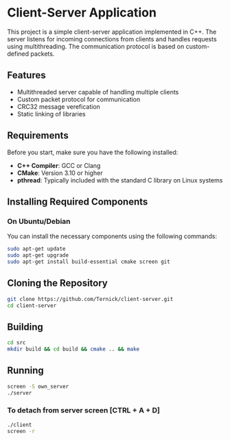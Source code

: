 # Client-Server Application

This project is a simple client-server application implemented in C++. The server listens for incoming connections from clients and handles requests using multithreading. The communication protocol is based on custom-defined packets.

## Features

- Multithreaded server capable of handling multiple clients
- Custom packet protocol for communication
- CRC32 message verefication
- Static linking of libraries

## Requirements

Before you start, make sure you have the following installed:

- **C++ Compiler**: GCC or Clang
- **CMake**: Version 3.10 or higher
- **pthread**: Typically included with the standard C library on Linux systems

## Installing Required Components

### On Ubuntu/Debian

You can install the necessary components using the following commands:

```bash
sudo apt-get update
sudo apt-get upgrade
sudo apt-get install build-essential cmake screen git
```

## Cloning the Repository
```bash
git clone https://github.com/Ternick/client-server.git
cd client-server
```

## Building
```bash
cd src
mkdir build && cd build && cmake .. && make
```

## Running
```bash
screen -S own_server
./server
```
### To detach from server screen [CTRL + A + D]
```bash
./client
screen -r
```